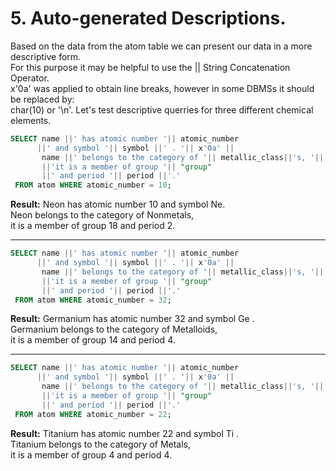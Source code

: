 # 5. Auto-generated Descriptions.


Based on the data from the atom table we can present our data in a more descriptive form.
<br>For this purpose it may be helpful to use the || String Concatenation Operator.
<br>x'0a' was applied to obtain line breaks, however in some DBMSs it should be replaced by:
<br>char(10) or '\n'. Let's test descriptive querries for three different chemical elements.

````sql
SELECT name ||' has atomic number '|| atomic_number
      ||' and symbol '|| symbol ||' . '|| x'0a' ||
	   name ||' belongs to the category of '|| metallic_class||'s, '|| x'0a' 
       ||'it is a member of group '|| "group" 
	   ||' and period '|| period ||'.'
 FROM atom WHERE atomic_number = 10;     
````

**Result:**
Neon has atomic number 10 and symbol Ne.
<br>Neon belongs to the category of Nonmetals, 
<br>it is a member of group 18 and period 2.


***

````sql
SELECT name ||' has atomic number '|| atomic_number
      ||' and symbol '|| symbol ||' . '|| x'0a' ||
	   name ||' belongs to the category of '|| metallic_class||'s, '|| x'0a' 
       ||'it is a member of group '|| "group" 
	   ||' and period '|| period ||'.'
 FROM atom WHERE atomic_number = 32;     
````

**Result:**
Germanium has atomic number 32 and symbol Ge . 
<br>Germanium belongs to the category of Metalloids, 
<br>it is a member of group 14 and period 4.


***

````sql
SELECT name ||' has atomic number '|| atomic_number
      ||' and symbol '|| symbol ||' . '|| x'0a' ||
	   name ||' belongs to the category of '|| metallic_class||'s, '|| x'0a' 
       ||'it is a member of group '|| "group" 
	   ||' and period '|| period ||'.'
 FROM atom WHERE atomic_number = 22;     
````

**Result:**
Titanium has atomic number 22 and symbol Ti . 
<br>Titanium belongs to the category of Metals, 
<br>it is a member of group 4 and period 4.
